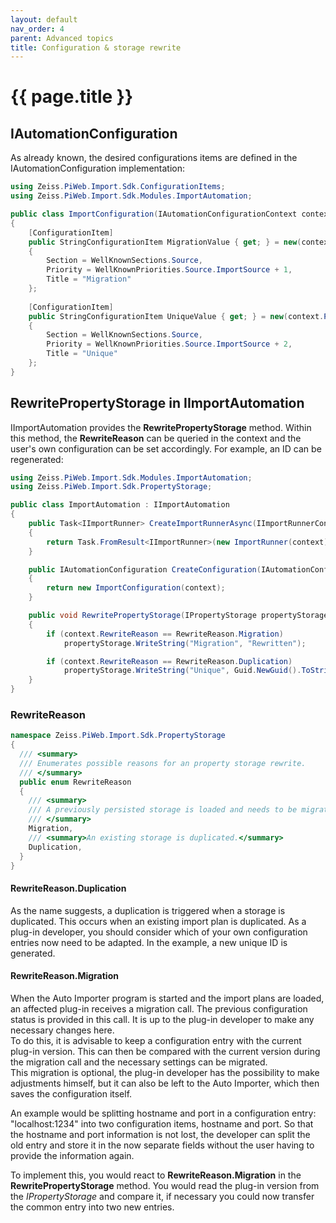 ```yaml
---
layout: default
nav_order: 4
parent: Advanced topics
title: Configuration & storage rewrite
---
```


# {{ page.title }}

<!---
Ziele:
- erklären, wann und wieso ein configuration bzw. storage rewrite notwendig ist

Inhalt:
- Anwendungsfälle:
    - Veränderung der Konfiguration beim Laden des Plug-ins
    - Veränderung der Konfiguration bei Prüfplanduplikation
- Motivation hinter rewrite:
    - verhindern, dass man sich mit alten Storage Layouts beschäftigen muss
--->

## IAutomationConfiguration
As already known, the desired configurations items are defined in the IAutomationConfiguration implementation:
```c#
using Zeiss.PiWeb.Import.Sdk.ConfigurationItems;
using Zeiss.PiWeb.Import.Sdk.Modules.ImportAutomation;

public class ImportConfiguration(IAutomationConfigurationContext context) : IAutomationConfiguration
{
    [ConfigurationItem]
    public StringConfigurationItem MigrationValue { get; } = new(context.PropertyStorage, "Migration", "Original Value")
    {
        Section = WellKnownSections.Source,
        Priority = WellKnownPriorities.Source.ImportSource + 1,
        Title = "Migration"
    };
    
    [ConfigurationItem]
    public StringConfigurationItem UniqueValue { get; } = new(context.PropertyStorage, "Unique", Guid.NewGuid().ToString())
    {
        Section = WellKnownSections.Source,
        Priority = WellKnownPriorities.Source.ImportSource + 2,
        Title = "Unique"
    };
}
```

## RewritePropertyStorage in IImportAutomation
IImportAutomation provides the **RewritePropertyStorage** method. Within this method, the **RewriteReason** can be queried in the context and the user's own configuration can be set accordingly. For example, an ID can be regenerated:
```c#
using Zeiss.PiWeb.Import.Sdk.Modules.ImportAutomation;
using Zeiss.PiWeb.Import.Sdk.PropertyStorage;

public class ImportAutomation : IImportAutomation
{
    public Task<IImportRunner> CreateImportRunnerAsync(IImportRunnerContext context)
    {
        return Task.FromResult<IImportRunner>(new ImportRunner(context));
    }

    public IAutomationConfiguration CreateConfiguration(IAutomationConfigurationContext context)
    {
        return new ImportConfiguration(context);
    }

    public void RewritePropertyStorage(IPropertyStorage propertyStorage, IRewriteContext context)
    {
        if (context.RewriteReason == RewriteReason.Migration)
            propertyStorage.WriteString("Migration", "Rewritten");

        if (context.RewriteReason == RewriteReason.Duplication)
            propertyStorage.WriteString("Unique", Guid.NewGuid().ToString());
    }
}
```

### RewriteReason
```c#
namespace Zeiss.PiWeb.Import.Sdk.PropertyStorage
{
  /// <summary>
  /// Enumerates possible reasons for an property storage rewrite.
  /// </summary>
  public enum RewriteReason
  {
    /// <summary>
    /// A previously persisted storage is loaded and needs to be migrated to the currently expected format.
    /// </summary>
    Migration,
    /// <summary>An existing storage is duplicated.</summary>
    Duplication,
  }
}
```

#### RewriteReason.Duplication
As the name suggests, a duplication is triggered when a storage is duplicated. This occurs when an existing import plan is duplicated. As a plug-in developer, you should consider which of your own configuration entries now need to be adapted. In the example, a new unique ID is generated.

#### RewriteReason.Migration
When the Auto Importer program is started and the import plans are loaded, an affected plug-in receives a migration call. The previous configuration status is provided in this call. It is up to the plug-in developer to make any necessary changes here.\
To do this, it is advisable to keep a configuration entry with the current plug-in version. This can then be compared with the current version during the migration call and the necessary settings can be migrated.\
This migration is optional, the plug-in developer has the possibility to make adjustments himself, but it can also be left to the Auto Importer, which then saves the configuration itself.

An example would be splitting hostname and port in a configuration entry: "localhost:1234" into two configuration items, hostname and port.
So that the hostname and port information is not lost, the developer can split the old entry and store it in the now separate fields without the user having to provide the information again.

To implement this, you would react to **RewriteReason.Migration** in the **RewritePropertyStorage** method. You would read the plug-in version from the *IPropertyStorage* and compare it, if necessary you could now transfer the common entry into two new entries.